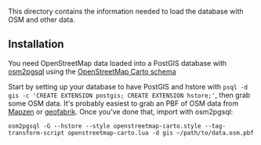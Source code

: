 This directory contains the information needed to load the database with OSM and other data.

## Installation

You need OpenStreetMap data loaded into a PostGIS database with [osm2pgsql](https://github.com/openstreetmap/osm2pgsql) using the [OpenStreetMap Carto schema](https://github.com/gravitystorm/openstreetmap-carto/blob/master/INSTALL.md#openstreetmap-data)

Start by setting up your database to have PostGIS and hstore with ``psql -d gis -c 'CREATE EXTENSION postgis; CREATE EXTENSION hstore;'``, then grab some OSM data. It's probably easiest to grab an PBF of OSM data from [Mapzen](https://mapzen.com/metro-extracts/) or [geofabrik](http://download.geofabrik.de/). Once you've done that, import with osm2pgsql:

```
osm2pgsql -G --hstore --style openstreetmap-carto.style --tag-transform-script openstreetmap-carto.lua -d gis ~/path/to/data.osm.pbf
```
